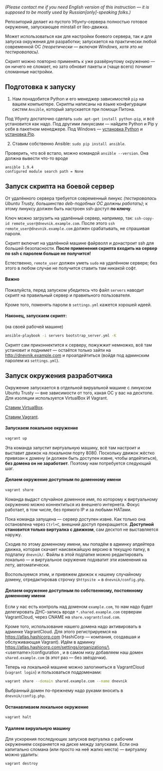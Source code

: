 _(Please contact me if you need English version of this instruction — it is supposed to be mostly used by Russian[only]-speaking folks.)_

Репозиторий делает из пустого Убунту-сервера полностью готовое окружение, запускающее minstall от lleo-движка.

Может использоваться как для настройки боевого сервера, так и для запуска окружения для разработки; запускается на практически любой современной ОС _(теоретически — включая Windows, хотя это не тестировалась)_.

Скрипт можно повторно применять к уже развёрнутому окружению — он ничего не сломает, но зато обновит пакеты и (чаще всего) починит сломанные настройки.

## Подготовка к запуску

1. Нам понадобится Python и его менеджер зависимостей `pip` на вашем компьютере. Скрипты написаны на языке конфигурации систем `Ansible`, который запускается при помощи Питона.

  Под Убунту достаточно сделать `sudo apt-get install python-pip`, и всё установится как надо. Под другими линуксами — найдите Python и Pip у себя в пакетном менеджере. Под Windows — [установка Python](https://www.python.org/downloads/windows/) и [установка Pip](https://pip.pypa.io/en/latest/installing/).

2. Ставим собственно Ansible: `sudo pip install ansible`.

  Проверить, что всё встало, можно командой `ansible --version`. Она должна вывести что-то вроде

  ```
  ansible 1.9.4
  configured module search path = None
  ```


## Запуск скрипта на боевой сервер

От удалённого сервера требуется современный линукс _(тестировалась Ubuntu Trusty, большинство deb-подобных ОС должны работать)_; к этому линуксу должен быть настроен ssh-доступ **по ключу**.

Ключ можно загрузить на удалённый сервер, например, так: `ssh-copy-id remote_user@dnevnik.example.com`. После этого `ssh remote_user@dnevnik.example.com` должен срабатывать, не спрашивая пароля.

Скрипт включит на удалённой машине файрволл и донастроит ssh для большей безопасности. **После применения скрипта входить на сервер по ssh с паролем больше не получится!**

Естественно, `remote_user` должен уметь `sudo` на удалённом сервере; без этого в любом случае не получится ставить там никакой софт.

#### Важно

Пожалуйста, перед запуском убедитесь что файл `servers` наводит скрипт на правильный сервер и правильного пользователя.

Кроме того, поменять пароли в `settings.yml` кажется хорошей идеей.


#### Наконец, запускаем скрипт:

(на своей рабочей машине)

```bash
ansible-playbook -i servers bootstrap_server.yml -K
```

Скрипт сам приконнектится к серверу, пожужжит немножко, всё там установит и поднимет — остаётся только зайти на http://dnevnik.example.com и проапдейтиться (войдя под админским паролем из `settings.yml`).

## Запуск окружения разработчика

Окружение запускается в отдельной вируальной машине с линуксом Ubuntu Trusty — вне зависимости от того, какая ОС у вас на десктопе. Для изоляции используется VirtualBox И Vagrant.

[Ставим VirtualBox](https://www.virtualbox.org/wiki/Downloads).

[Ставим Vagrant](https://www.vagrantup.com/downloads.html).

#### Запускаем локальное окружение

```bash
vagrant up
```

Эта команда запустит виртуальную машину, всё там настроит и выставит движок на локальном порту 8080. Поскольку движок жёстко привязан к домену (и должен быть доступен извне, чтобы апдейтиться), **без домена он не заработает**. Поэтому нам потребуется следующий шаг.

#### Делаем окружение доступным по доменному имени

```bash
vagrant share
```

Команда выдаст случайное доменное имя, по которому к виртуальному окружению можно коннектиться из внешнего интернета. Фокус работает, в том числе, без прямого IP и за любыми НАТами.

Пока команда запущена — сервер доступен извне. Как только она остановлена через `Ctrl+C`, внешний доступ прекращается. **Доступной становится только виртуалка с движком**, сам десктоп не выставляется наружу.

Сходив по этому доменному имени, мы попадём в админку апдейтера движка, которая скачает наисвежайшую версию в текущую папку, в подпапку `dnevnik/`. Файлы в этой подпапке можно редактировать локально — и виртуальное окружение подхватит эти изменения на лету, автоматически.

Воспользуемся этим, и привяжем движок к нашему случайному домену, отредактировав строчку `$httpsite =` в `dnevnik/config.php`.

#### Делаем окружение доступным по собственному, постоянному доменному имени

Если у нас есть контроль над доменом `example.com`, то нам надо будет делегировать ДНС-запись вроде `*.shared.example.com` серверам VagrantCloud, через CNAME на `share.vagrantcloud.com`.

Кроме того, использование нашего домена надо активировать в админке VagrantCloud.
Для этого регистрируемся на https://atlas.hashicorp.com (HashiCorp — компания, создавшая и обслуживающая Vagrant).
Идём в админку https://atlas.hashicorp.com/settings/organizations/\<username\>/configuration , и в самом низу добавляем наш домен `shared.example.com` (в этот раз — без звёздочки).

Теперь на локальной машине можно залогиниться в VagrantCloud (`vagrant login`) и пользоваться поддоменами:

```bash
vagrant share --domain shared.example.com --name dnevnik
```

Выбранный домен по-прежнему надо руками вносить в `dnevnik/config.php`.

#### Останавливаем локальное окружение

```bash
vagrant halt
```

#### Удаляем вируальную машину

Для ускорения последующих запусков виртуалка с рабочим окружением сохраняется на диске между запусками.
Если она капитально сломана (или просто на неё жалко места) — виртуалку можно удалить:

```bash
vagrant destroy
```
